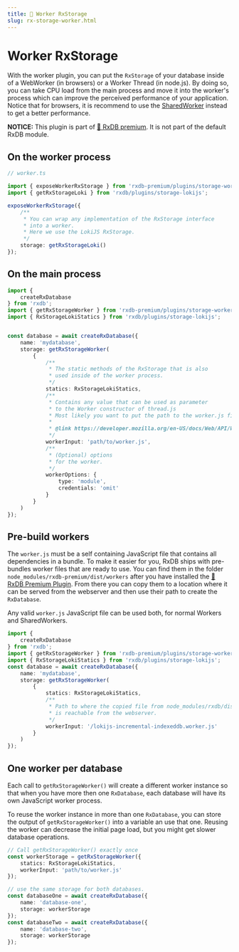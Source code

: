 ```yaml
---
title: 👑 Worker RxStorage
slug: rx-storage-worker.html
---
```


# Worker RxStorage

With the worker plugin, you can put the `RxStorage` of your database inside of a WebWorker (in browsers) or a Worker Thread (in node.js). By doing so, you can take CPU load from the main process and move it into the worker's process which can improve the perceived performance of your application. Notice that for browsers, it is recommend to use the [SharedWorker](./rx-storage-shared-worker.md) instead to get a better performance.

**NOTICE:** This plugin is part of [👑 RxDB premium](https://rxdb.info/premium.html). It is not part of the default RxDB module.

## On the worker process

```ts
// worker.ts

import { exposeWorkerRxStorage } from 'rxdb-premium/plugins/storage-worker';
import { getRxStorageLoki } from 'rxdb/plugins/storage-lokijs';

exposeWorkerRxStorage({
    /**
     * You can wrap any implementation of the RxStorage interface
     * into a worker.
     * Here we use the LokiJS RxStorage.
     */
    storage: getRxStorageLoki()
});
```


## On the main process

```ts
import {
    createRxDatabase
} from 'rxdb';
import { getRxStorageWorker } from 'rxdb-premium/plugins/storage-worker';
import { RxStorageLokiStatics } from 'rxdb/plugins/storage-lokijs';


const database = await createRxDatabase({
    name: 'mydatabase',
    storage: getRxStorageWorker(
        {
            /**
             * The static methods of the RxStorage that is also
             * used inside of the worker process.
             */
            statics: RxStorageLokiStatics,
            /**
             * Contains any value that can be used as parameter
             * to the Worker constructor of thread.js
             * Most likely you want to put the path to the worker.js file in here.
             * 
             * @link https://developer.mozilla.org/en-US/docs/Web/API/Worker/Worker
             */
            workerInput: 'path/to/worker.js',
            /**
             * (Optional) options
             * for the worker.
             */
            workerOptions: {
                type: 'module',
                credentials: 'omit'
            }
        }
    )
});
```

## Pre-build workers

The `worker.js` must be a self containing JavaScript file that contains all dependencies in a bundle.
To make it easier for you, RxDB ships with pre-bundles worker files that are ready to use.
You can find them in the folder `node_modules/rxdb-premium/dist/workers` after you have installed the [👑 RxDB Premium Plugin](https://rxdb.info/premium.html). From there you can copy them to a location where it can be served from the webserver and then use their path to create the `RxDatabase`.

Any valid `worker.js` JavaScript file can be used both, for normal Workers and SharedWorkers.


```ts
import {
    createRxDatabase
} from 'rxdb';
import { getRxStorageWorker } from 'rxdb-premium/plugins/storage-worker';
import { RxStorageLokiStatics } from 'rxdb/plugins/storage-lokijs';
const database = await createRxDatabase({
    name: 'mydatabase',
    storage: getRxStorageWorker(
        {
            statics: RxStorageLokiStatics,
            /**
             * Path to where the copied file from node_modules/rxdb/dist/workers
             * is reachable from the webserver.
             */
            workerInput: '/lokijs-incremental-indexeddb.worker.js'
        }
    )
});
```


## One worker per database

Each call to `getRxStorageWorker()` will create a different worker instance so that when you have more then one `RxDatabase`, each database will have its own JavaScript worker process.

To reuse the worker instance in more than one `RxDatabase`, you can store the output of `getRxStorageWorker()` into a variable an use that one. Reusing the worker can decrease the initial page load, but you might get slower database operations.

```ts
// Call getRxStorageWorker() exactly once
const workerStorage = getRxStorageWorker({
    statics: RxStorageLokiStatics,
    workerInput: 'path/to/worker.js'
});

// use the same storage for both databases.
const databaseOne = await createRxDatabase({
    name: 'database-one',
    storage: workerStorage
});
const databaseTwo = await createRxDatabase({
    name: 'database-two',
    storage: workerStorage
});

```


